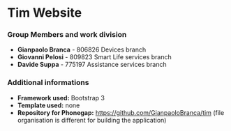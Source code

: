 # Tim Website

### Group Members and work division
* **Gianpaolo Branca** - 806826
  Devices branch
* **Giovanni Pelosi** - 809823
  Smart Life services branch
* **Davide Suppa** - 775197
  Assistance services branch

### Additional informations

* **Framework used:** Bootstrap 3
* **Template used:** none
* **Repository for Phonegap:**
  https://github.com/GianpaoloBranca/tim
  (file organisation is different for building the application)
